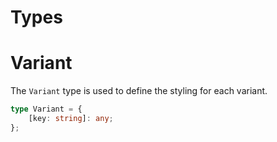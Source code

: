 # Types

# Variant

The `Variant` type is used to define the styling for each variant.

```ts
type Variant = {
	[key: string]: any;
};
```